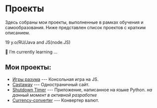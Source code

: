 # Проекты

Здесь собраны мои проекты, выполненные в рамках обучения и самообразования. Ниже представлен список проектов с кратким описанием.

19 y.o/RU/Java and JS(node.JS)
 
🌱 I’m currently learning ...
## Мои проекты:

- [Игры разума](https://github.com/deilpreint/frontend-project-44) --- Консольная игра на JS.
- [Castaway](https://github.com/deilpreint/castaway-project) --- Одностраничный сайт.
- [Shutdown Timer](https://github.com/deilpreint/Shutdown-Timer) --- Приложение, написанное на языке Python.    *на данный момент в активной разработке*
- [Currency-converter](https://github.com/deilpreint/currency-converter) --- Конвертер валют.
